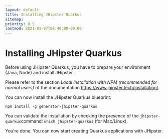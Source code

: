 ```yaml
---
layout: default
title: Installing JHipster Quarkus
sitemap:
priority: 0.5
lastmod: 2021-01-07T08:40:00-00:00
---
```


# Installing JHipster Quarkus

Before using JHipster Quarkus, you have to prepare your environment (Java, Node) and install JHipster.

Please refer to the section *Local installation with NPM (recommended for normal users)* of the documentation https://www.jhipster.tech/installation/.

You can now install the JHipster Quarkus blueprint: 

`npm install -g generator-jhipster-quarkus`

You can validate the installation by checking the presence of the `jhipster-quarkus`command: `which jhipster-quarkus` (for Mac/Linux).

You're done. You can now start creating Quarkus applications with JHipster.